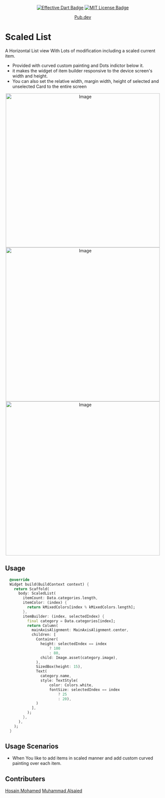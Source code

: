 <p align="center">
	<a href="https://github.com/tenhobi/effective_dart"><img src="https://img.shields.io/badge/style-effective_dart-40c4ff.svg" alt="Effective Dart Badge"></a>
	<a href="https://opensource.org/licenses/MIT"><img src="https://img.shields.io/badge/license-MIT-purple.svg" alt="MIT License Badge"></a>
</p>

</p>
<p align = "center">
<a href="https://pub.dev/packages/curved_splash_screen"> Pub.dev</a>
</p>


# Scaled List
A Horizontal List view With Lots of modification including a scaled current item.
- Provided with curved custom painting and Dots indictor below it.
- it makes the widget of item builder responsive to the device screen's width and height.
- You can also set the  relative width, margin width, height of selected and unselected Card to the entire screen

<p align="center">
	<img src="https://i.imgur.com/a40bkMu.png" alt="Image" height="500"/>
	<img src="https://i.imgur.com/uB58pWN.png" alt="Image" height="500"/>
	<img src="https://i.imgur.com/H0ObOwf.png" alt="Image" height="500"/>	
	

## Usage

```dart
  @override
  Widget build(BuildContext context) {
    return Scaffold(
      body: ScaledList(
        itemCount: Data.categories.length,
        itemColor: (index) {
          return kMixedColors[index % kMixedColors.length];
        },
        itemBuilder: (index, selectedIndex) {
          final category = Data.categories[index];
          return Column(
            mainAxisAlignment: MainAxisAlignment.center,
            children: [
              Container(
                height: selectedIndex == index
                    ? 100
                    : 80,
                child: Image.asset(category.image),
              ),
              SizedBox(height: 15),
              Text(
                category.name,
                style: TextStyle(
                    color: Colors.white,
                    fontSize: selectedIndex == index
                        ? 25
                        : 20),
              )
            ],
          );
        },
      ),
    );
  }
  ```
  
## Usage Scenarios
- When You like to add items in scaled manner and add custom curved painting over each item.

## Contributers
<a href="https://github.com/hosain-mohamed"> Hosain Mohamed</a>
<a href="https://github.com/MuhammadAlsaied"> Muhammad Alsaied</a>
